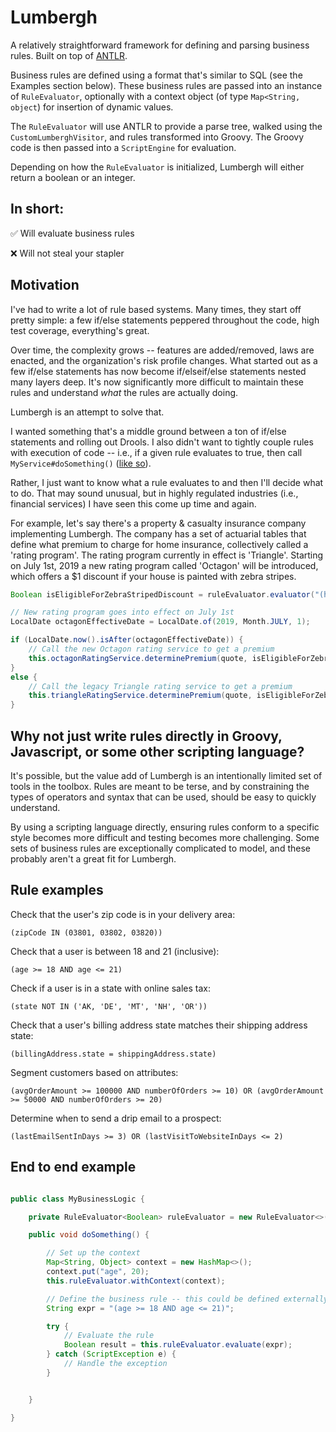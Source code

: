 # Lumbergh

A relatively straightforward framework for defining and parsing business rules. Built on top of [ANTLR](https://github.com/antlr/antlr4).

Business rules are defined using a format that's similar to SQL (see the Examples section below). These business rules are passed into an instance of `RuleEvaluator`, optionally with a context object (of type `Map<String, object`) for insertion of dynamic values.

The `RuleEvaluator` will use ANTLR to provide a parse tree, walked using the `CustomLumberghVisitor`, and rules transformed into Groovy. The Groovy code is then passed into a `ScriptEngine` for evaluation. 

Depending on how the `RuleEvaluator` is initialized, Lumbergh will either return a boolean or an integer.

## In short: 

✅ Will evaluate business rules

❌ Will not steal your stapler

## Motivation

I've had to write a lot of rule based systems. Many times, they start off pretty simple: a few if/else statements peppered throughout the code, high test coverage, everything's great.

Over time, the complexity grows -- features are added/removed, laws are enacted, and the organization's risk profile changes. What started out as a few if/else statements has now become if/elseif/else statements nested many layers deep. It's now significantly more difficult to maintain these rules and understand _what_ the rules are actually doing.

Lumbergh is an attempt to solve that.

I wanted something that's a middle ground between a ton of if/else statements and rolling out Drools. I also didn't want to tightly couple rules with execution of code -- i.e., if a given rule evaluates to true, then call `MyService#doSomething()` ([like so](https://github.com/j-easy/easy-rules#or-using-a-rule-descriptor)). 

Rather, I just want to know what a rule evaluates to and then I'll decide what to do. That may sound unusual, but in highly regulated industries (i.e., financial services) I have seen this come up time and again. 

For example, let's say there's a property & casualty insurance company implementing Lumbergh. The company has a set of actuarial tables that define what premium to charge for home insurance, collectively called a 'rating program'. The rating program currently in effect is 'Triangle'. Starting on July 1st, 2019 a new rating program called 'Octagon' will be introduced, which offers a $1 discount if your house is painted with zebra stripes.   

```java
Boolean isEligibleForZebraStripedDiscount = ruleEvaluator.evaluator("(homeColor = 'zebra_striped')")

// New rating program goes into effect on July 1st
LocalDate octagonEffectiveDate = LocalDate.of(2019, Month.JULY, 1);

if (LocalDate.now().isAfter(octagonEffectiveDate)) {
    // Call the new Octagon rating service to get a premium
    this.octagonRatingService.determinePremium(quote, isEligibleForZebraStripedDiscount);
}
else {
    // Call the legacy Triangle rating service to get a premium
    this.triangleRatingService.determinePremium(quote, isEligibleForZebraStripedDiscount);
}

``` 

## Why not just write rules directly in Groovy, Javascript, or some other scripting language?

It's possible, but the value add of Lumbergh is an intentionally limited set of tools in the toolbox. Rules are meant to be terse, and by constraining the types of operators and syntax that can be used, should be easy to quickly understand.

By using a scripting language directly, ensuring rules conform to a specific style becomes more difficult and testing becomes more challenging. Some sets of business rules are exceptionally complicated to model, and these probably aren't a great fit for Lumbergh.

## Rule examples

Check that the user's zip code is in your delivery area: 

`(zipCode IN (03801, 03802, 03820))`

Check that a user is between 18 and 21 (inclusive):

`(age >= 18 AND age <= 21)`

Check if a user is in a state with online sales tax:

`(state NOT IN ('AK, 'DE', 'MT', 'NH', 'OR'))`

Check that a user's billing address state matches their shipping address state:

`(billingAddress.state = shippingAddress.state)`

Segment customers based on attributes:

`(avgOrderAmount >= 100000 AND numberOfOrders >= 10) OR (avgOrderAmount >= 50000 AND numberOfOrders >= 20)`

Determine when to send a drip email to a prospect:

`(lastEmailSentInDays >= 3) OR (lastVisitToWebsiteInDays <= 2)`

## End to end example

```java

public class MyBusinessLogic {

    private RuleEvaluator<Boolean> ruleEvaluator = new RuleEvaluator<>();

    public void doSomething() {

        // Set up the context
        Map<String, Object> context = new HashMap<>();
        context.put("age", 20);
        this.ruleEvaluator.withContext(context);

        // Define the business rule -- this could be defined externally (i.e., in a yml file) and loaded in
        String expr = "(age >= 18 AND age <= 21)";

        try {
            // Evaluate the rule
            Boolean result = this.ruleEvaluator.evaluate(expr);
        } catch (ScriptException e) {
            // Handle the exception
        }


    }

}

```

